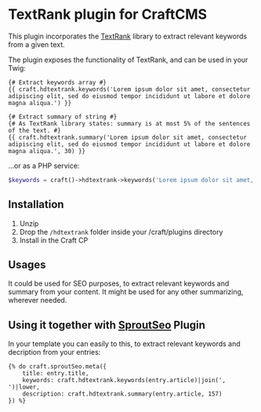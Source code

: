 # TextRank plugin for CraftCMS
This plugin incorporates the [TextRank](https://github.com/crodas/TextRank) library to extract relevant keywords from a given text.

The plugin exposes the functionality of TextRank, and can be used in your Twig:

```twig
{# Extract keywords array #}
{{ craft.hdtextrank.keywords('Lorem ipsum dolor sit amet, consectetur adipiscing elit, sed do eiusmod tempor incididunt ut labore et dolore magna aliqua.') }}

{# Extract summary of string #}
{# As TextRank library states: summary is at most 5% of the sentences of the text. #}
{{ craft.hdtextrank.summary('Lorem ipsum dolor sit amet, consectetur adipiscing elit, sed do eiusmod tempor incididunt ut labore et dolore magna aliqua.', 30) }}
```

...or as a PHP service:

```php
$keywords = craft()->hdtextrank->keywords('Lorem ipsum dolor sit amet, consectetur adipiscing elit, sed do eiusmod tempor incididunt ut labore et dolore magna aliqua.');
```

## Installation
1. Unzip
2. Drop the ```/hdtextrank``` folder inside your /craft/plugins directory
3. Install in the Craft CP

## Usages
It could be used for SEO purposes, to extract relevant keywords and summary from your content.
It might be used for any other summarizing, wherever needed.

## Using it together with [SproutSeo](http://sprout.barrelstrengthdesign.com/craft-plugins/seo) Plugin

In your template you can easily to this, to extract relevant keywords and decription from your entries:
```twig
{% do craft.sproutSeo.meta({
	title: entry.title,
	keywords: craft.hdtextrank.keywords(entry.article)|join(', ')|lower,
	description: craft.hdtextrank.summary(entry.article, 157)
}) %}
```

